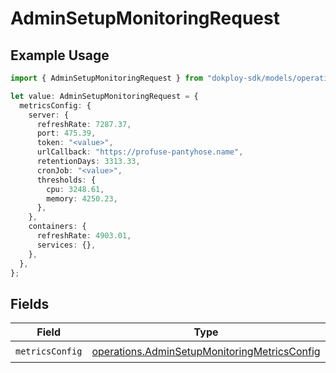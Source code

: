 # AdminSetupMonitoringRequest

## Example Usage

```typescript
import { AdminSetupMonitoringRequest } from "dokploy-sdk/models/operations";

let value: AdminSetupMonitoringRequest = {
  metricsConfig: {
    server: {
      refreshRate: 7287.37,
      port: 475.39,
      token: "<value>",
      urlCallback: "https://profuse-pantyhose.name",
      retentionDays: 3313.33,
      cronJob: "<value>",
      thresholds: {
        cpu: 3248.61,
        memory: 4250.23,
      },
    },
    containers: {
      refreshRate: 4903.01,
      services: {},
    },
  },
};
```

## Fields

| Field                                                                                                        | Type                                                                                                         | Required                                                                                                     | Description                                                                                                  |
| ------------------------------------------------------------------------------------------------------------ | ------------------------------------------------------------------------------------------------------------ | ------------------------------------------------------------------------------------------------------------ | ------------------------------------------------------------------------------------------------------------ |
| `metricsConfig`                                                                                              | [operations.AdminSetupMonitoringMetricsConfig](../../models/operations/adminsetupmonitoringmetricsconfig.md) | :heavy_check_mark:                                                                                           | N/A                                                                                                          |